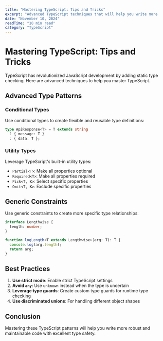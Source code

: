 ```yaml
---
title: "Mastering TypeScript: Tips and Tricks"
excerpt: "Advanced TypeScript techniques that will help you write more robust and maintainable code with better type safety."
date: "November 10, 2024"
readTime: "10 min read"
category: "TypeScript"
---
```


# Mastering TypeScript: Tips and Tricks

TypeScript has revolutionized JavaScript development by adding static type checking. Here are advanced techniques to help you master TypeScript.

## Advanced Type Patterns

### Conditional Types
Use conditional types to create flexible and reusable type definitions:

```typescript
type ApiResponse<T> = T extends string 
  ? { message: T } 
  : { data: T };
```

### Utility Types
Leverage TypeScript's built-in utility types:

- `Partial<T>`: Make all properties optional
- `Required<T>`: Make all properties required
- `Pick<T, K>`: Select specific properties
- `Omit<T, K>`: Exclude specific properties

## Generic Constraints

Use generic constraints to create more specific type relationships:

```typescript
interface Lengthwise {
  length: number;
}

function logLength<T extends Lengthwise>(arg: T): T {
  console.log(arg.length);
  return arg;
}
```

## Best Practices

1. **Use strict mode**: Enable strict TypeScript settings
2. **Avoid `any`**: Use `unknown` instead when the type is uncertain
3. **Leverage type guards**: Create custom type guards for runtime type checking
4. **Use discriminated unions**: For handling different object shapes

## Conclusion

Mastering these TypeScript patterns will help you write more robust and maintainable code with excellent type safety.